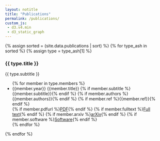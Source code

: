 ```yaml
---
layout: notitle
title: "Publications"
permalink: /publications/
custom_js:
 - d3.v4.min
 - d3_static_graph
---
```


<div class="article-list">
  {% assign sorted = (site.data.publications | sort) %}
  {% for type_ash in sorted %}
  {% assign type = type_ash[1] %}
    <h3>{{ type.title }}</h3>
    <span class="subtitle">{{ type.subtitle }}</span>
    <!-- <hr class="medium-line"> -->
    <ul class="default">
      {% for member in type.members %}
      <li>
        <div class="article-div">
          <span class="article-year">{{member.year}}</span>
          <span class="article-title">{{member.title}}</span>
          {% if member.subtitle %} <span class="article-subtitle">{{member.subtitle}}</span>{% endif %}
          {% if member.authors %}<span class="article-authors">{{member.authors}}</span>{% endif %}
          {% if member.ref %}<span class="article-ref">{{member.ref}}</span>{% endif %}
          <br>
          {% if member.pdfurl %}<a class="publication-link" href="{{member.pdfurl}}">PDF</a>{% endif %}
          {% if member.fulltext %}<a class="publication-link" href="{{member.fulltext}}">Full text</a>{% endif %}
          {% if member.arxiv %}<a class="publication-link" href="{{member.arxiv}}">arXiv</a>{% endif %}
          {% if member.software %}<a class="publication-link" href="{{member.software}}">Software</a>{% endif %}
        </div>
      </li>
      {% endfor %}
    </ul>
  {% endfor %}
</div>

